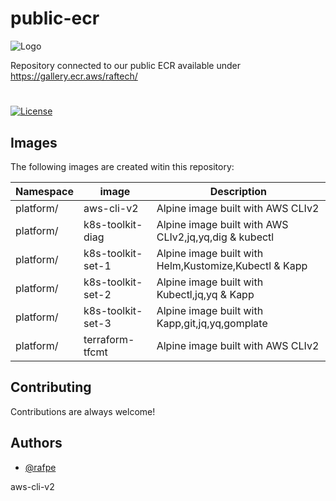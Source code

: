 # public-ecr
![Logo](https://img.raftech.nl/white_logo_color1_background.png)

Repository connected to our public ECR available under https://gallery.ecr.aws/raftech/

#
[![License](https://img.shields.io/github/license/raftechnl/public-ecr)](./LICENSE)

## Images
The following images are created witin this repository:

| Namespace | image             | Description                                           |
| --------- | ----------------- | ----------------------------------------------------- |
| platform/ | aws-cli-v2        | Alpine image built with AWS CLIv2                     |
| platform/ | k8s-toolkit-diag  | Alpine image built with AWS CLIv2,jq,yq,dig & kubectl |
| platform/ | k8s-toolkit-set-1 | Alpine image built with Helm,Kustomize,Kubectl & Kapp |
| platform/ | k8s-toolkit-set-2 | Alpine image built with Kubectl,jq,yq & Kapp          |
| platform/ | k8s-toolkit-set-3 | Alpine image built with Kapp,git,jq,yq,gomplate       |
| platform/ | terraform-tfcmt   | Alpine image built with AWS CLIv2                     |

## Contributing

Contributions are always welcome!

## Authors

- [@rafpe](https://www.github.com/rafpe)


aws-cli-v2





